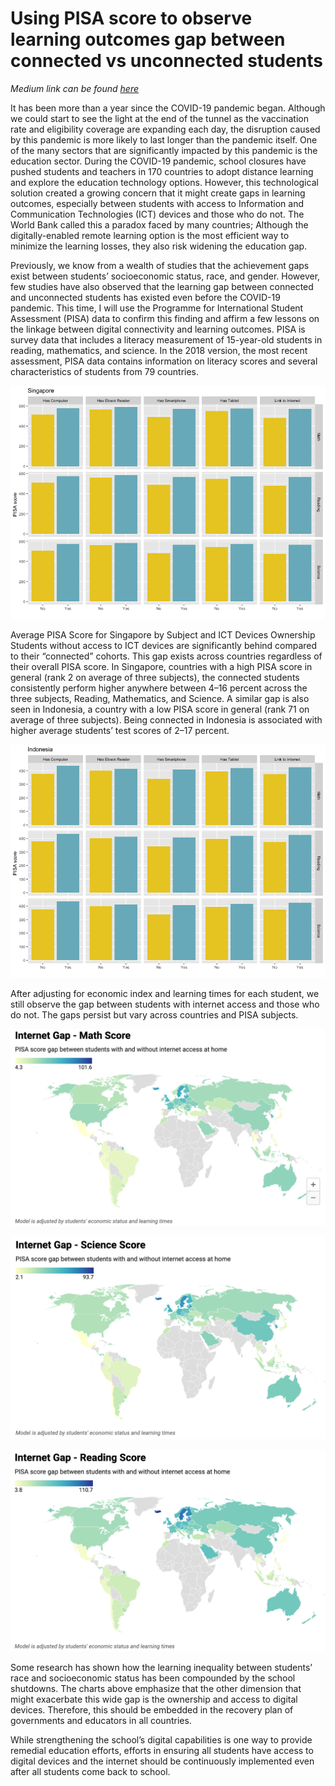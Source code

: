 # Using PISA score to observe learning outcomes gap between connected vs unconnected students
*Medium link can be found [here](https://hamidahlearnstowrite.medium.com/connectivity-and-achievement-gaps-315460607150)*

It has been more than a year since the COVID-19 pandemic began. Although we could start to see the light at the end of the tunnel as the vaccination rate and eligibility coverage are expanding each day, the disruption caused by this pandemic is more likely to last longer than the pandemic itself. One of the many sectors that are significantly impacted by this pandemic is the education sector. During the COVID-19 pandemic, school closures have pushed students and teachers in 170 countries to adopt distance learning and explore the education technology options. However, this technological solution created a growing concern that it might create gaps in learning outcomes, especially between students with access to Information and Communication Technologies (ICT) devices and those who do not. The World Bank called this a paradox faced by many countries; Although the digitally-enabled remote learning option is the most efficient way to minimize the learning losses, they also risk widening the education gap.

Previously, we know from a wealth of studies that the achievement gaps exist between students’ socioeconomic status, race, and gender. However, few studies have also observed that the learning gap between connected and unconnected students has existed even before the COVID-19 pandemic. This time, I will use the Programme for International Student Assessment (PISA) data to confirm this finding and affirm a few lessons on the linkage between digital connectivity and learning outcomes. PISA is survey data that includes a literacy measurement of 15-year-old students in reading, mathematics, and science. In the 2018 version, the most recent assessment, PISA data contains information on literacy scores and several characteristics of students from 79 countries.

![](images/singapore_learning_gap.png)

Average PISA Score for Singapore by Subject and ICT Devices Ownership Students without access to ICT devices are significantly behind compared to their “connected” cohorts. This gap exists across countries regardless of their overall PISA score. In Singapore, countries with a high PISA score in general (rank 2 on average of three subjects), the connected students consistently perform higher anywhere between 4–16 percent across the three subjects, Reading, Mathematics, and Science. A similar gap is also seen in Indonesia, a country with a low PISA score in general (rank 71 on average of three subjects). Being connected in Indonesia is associated with higher average students’ test scores of 2–17 percent.

![](images/indonesia_learning_gap.png)

After adjusting for economic index and learning times for each student, we still observe the gap between students with internet access and those who do not. The gaps persist but vary across countries and PISA subjects.

![](images/internet_gap_math.png)

![](images/internet_gap_science.png)

![](images/internet_gap_reading.png)

Some research has shown how the learning inequality between students’ race and socioeconomic status has been compounded by the school shutdowns. The charts above emphasize that the other dimension that might exacerbate this wide gap is the ownership and access to digital devices. Therefore, this should be embedded in the recovery plan of governments and educators in all countries.

While strengthening the school’s digital capabilities is one way to provide remedial education efforts, efforts in ensuring all students have access to digital devices and the internet should be continuously implemented even after all students come back to school.
